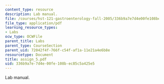 ```yaml
---
content_type: resource
description: Lab manual.
file: /courses/hst-121-gastroenterology-fall-2005/336b9a7e7d4e00fe108bec85c5a425e5_assign_5.pdf
file_type: application/pdf
learning_resource_types:
- Labs
ocw_type: OCWFile
parent_title: Labs
parent_type: CourseSection
parent_uid: 72042f4f-766f-c54f-af1a-11e21a4e6b8e
resourcetype: Document
title: assign_5.pdf
uid: 336b9a7e-7d4e-00fe-108b-ec85c5a425e5
---
```

Lab manual.

